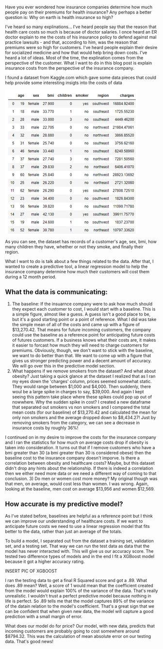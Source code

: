 Have you ever wondered how insurance companies determine how much people pay on their premiums for health insurance?  Any perhaps a better question is: Why on earth is health insurance so high?

I've heard so many explinations... I've heard people say that the reason that health care costs so much is because of doctor salaries.  I once heard an ER doctor explain to me the costs of his insurance policy to defend against mal practice lawsuits - and that, according to him, was the reason that premiums were so high for customers.  I've heard people explain their desire for socialized medicine and how that would help bring down costs.  I've heard a lot of ideas.  Most of the time, the explination comes from the perspective of the customer.  What I want to do in this blog post is explain insurance costs from the perspective of the insurance company.

I found a dataset from Kaggle.com which gave some data pieces that could help provide some interesting insigts into the costs of data

![Top Dataframe](/img/dfhead.PNG)

As you can see, the dataset has records of a customer's age, sex, bmi, how many children they have, whether or not they smoke, and finally their region.

What I want to do is talk about a few things related to the data. After that, I wanted to create a predictive tool, a linear regression model to help the insurance company determine how much their customers will cost them during a 12 month period.

## What the data is communicating:
1) The baseline:
If the insuarnce company were to ask how much should they expect each customer to cost, I would start with a baseline.  This is a simple figure, almost like a guess.  A guess isn't a good place to be, but it's a good starting point or a point of reference.  What I did was take the simple mean of all of the costs and came up with a figure of $13,270.42.  That means for future incoming customers, the company could use the baseline as a reference point for anticipating future costs of futures customers.  If a business knows what their costs are, it makes it easier to forcast how much they will need to charge customers for premiums.  Obviously, though, we don't want to stick with the baseline, we want to do better than that.  We want to come up with a figure that gives us stronger predicting power and a decent amount of accuracy.  We will go over this in the predictive model section.
2) What happens if we remove smokers from the dataset?  And what about obesity?
Just taking a quick glance at the dataset I realized that as I ran my eyes down the 'charges' column, prices seemed somewhat static.  They would range between $1,000 and $4,000.  Then suddenly, there woul be a large spike in charges to say, $39,000.  And again I kept seeing this pattern take place where these spikes could pop up out of nowwhere.  Why the sudden spike in cost?  I created a new dataframe that separated out smokers vs non smokers and I compared the total mean costs (for our baseline) of $13,270.42 and calculated the mean for only non smokers and the average dropped down to $8,434.27!  Just by removing smokers from the category, we can see a decrease in insurance costs by roughly 36%!

I continued on in my desire to improve the costs for the insurance company and I ran the statistics for how much on average costs drop if obesity is taken into consideration.  It turns out that if I remove customers who have a bmi greater than 30 (a bmi greater than 30 is considered obese) then the baseline cost to the insurance company doesn't imporve.  Is there a correlation between obesity and healthcare costs?  Maybe, but this dataset didn't drop any hints about the relationship.  If there is indeed a correlation then we either need more data or we need a different way of coming to that conclusion.
3) Do men or women cost more money?
My original though was that men, on average, would cost less than women.  I was wrong.  Again, looking at the baseline, men cost on average $13,956 and women $12,569.

## How accurate is my predictive model?
As I've stated before, baselines are helpful as a reference point but I think we can improve our understanding of healthcare costs.  If we want to anticipate future costs we need to use a linear regression model that fits better to the data, rather than just an average of the totals.

To build a model, I separated out from the dataset a training set, validation set, and a testing set.  That way we can run the test data as data that the model has never interacted with.  This will give us our accuracy score.  The tested two difference types of models and in the end I fit a XGBoost model because it got a higher accuracy rating.

INSERT PIC OF XGBOOST

I ran the testing data to get a final R Squared score and got a .89.  What does .89 mean?  Well, a score of 1 would mean that the coefficient created from the model would explain 100% of the variance of the data.  That's really unrealistic.  I wouldn't trust a perfect predictive model because nothing in life is perfect.  So .89 tells me that the model captures 89% of the variance of the datain relation to the model's coefficient.  That's a great sign that we can be confident that when given new data, the model will capture a good prediction with a small margin of error.

What does our model do for price?  Our model, with new data, predicts that incoming customers are probably going to cost somewhere around $8794.32.  This was the calculation of mean absolute error on our testing data.  That's good news!


